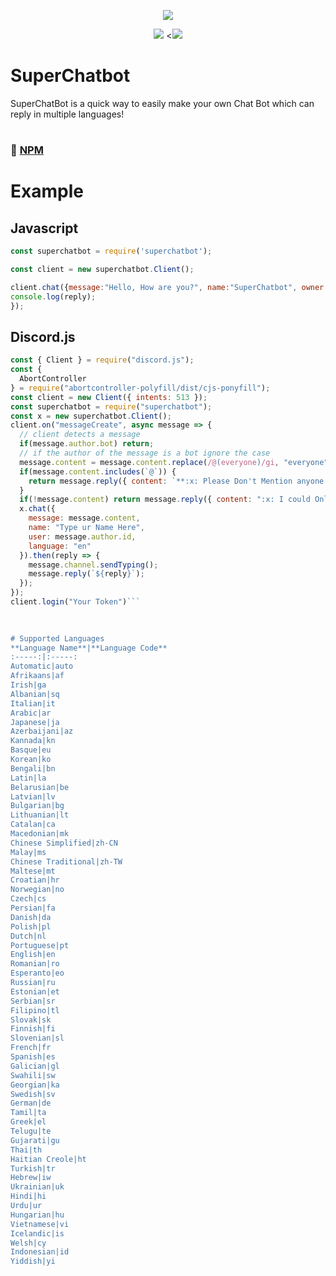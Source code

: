 <p align="center"><a href="https://nodei.co/npm/superchatbot/"><img src="https://nodei.co/npm/superchatbot.png"></a></p>
<p align="center"><img src="https://img.shields.io/npm/v/superchatbot?style=for-the-badge"> <<img src="https://img.shields.io/npm/dt/superchatbot?style=for-the-badge">
  
# SuperChatbot
  
SuperChatBot is a quick way to easily make your own Chat Bot which can reply in multiple languages!

#
### 📂 [NPM](https://npmjs.com/superchatbot)
#

# Example
  
## Javascript
```js
const superchatbot = require('superchatbot');

const client = new superchatbot.Client();

client.chat({message:"Hello, How are you?", name:"SuperChatbot", owner:"SexyOwnerlol", user: Cooluniqueuserid-in-number, language:"a__h_leLanguage"}).then(reply => {
console.log(reply);
});
```

## Discord.js
```js
const { Client } = require("discord.js");
const {
  AbortController
} = require("abortcontroller-polyfill/dist/cjs-ponyfill");
const client = new Client({ intents: 513 });
const superchatbot = require("superchatbot");
const x = new superchatbot.Client();
client.on("messageCreate", async message => {
  // client detects a message 
  if(message.author.bot) return;
  // if the author of the message is a bot ignore the case
  message.content = message.content.replace(/@(everyone)/gi, "everyone").replace(/@(here)/gi, "here")
  if(message.content.includes(`@`)) {
    return message.reply({ content: `**:x: Please Don't Mention anyone while talking to me I wil cry 😭**`, ephemeral: true }); 
  }
  if(!message.content) return message.reply({ content: ":x: I could Only Reply to Text Messages", ephemeral: true });
  x.chat({
    message: message.content,
    name: "Type ur Name Here",
    user: message.author.id,
    language: "en"
  }).then(reply => {
    message.channel.sendTyping();
    message.reply(`${reply}`);
  });
});
client.login("Your Token")```
  
  

# Supported Languages
**Language Name**|**Language Code**
:-----:|:-----:
Automatic|auto
Afrikaans|af
Irish|ga
Albanian|sq
Italian|it
Arabic|ar
Japanese|ja
Azerbaijani|az
Kannada|kn
Basque|eu
Korean|ko
Bengali|bn
Latin|la
Belarusian|be
Latvian|lv
Bulgarian|bg
Lithuanian|lt
Catalan|ca
Macedonian|mk
Chinese Simplified|zh-CN
Malay|ms
Chinese Traditional|zh-TW
Maltese|mt
Croatian|hr
Norwegian|no
Czech|cs
Persian|fa
Danish|da
Polish|pl
Dutch|nl
Portuguese|pt
English|en
Romanian|ro
Esperanto|eo
Russian|ru
Estonian|et
Serbian|sr
Filipino|tl
Slovak|sk
Finnish|fi
Slovenian|sl
French|fr
Spanish|es
Galician|gl
Swahili|sw
Georgian|ka
Swedish|sv
German|de
Tamil|ta
Greek|el
Telugu|te
Gujarati|gu
Thai|th
Haitian Creole|ht
Turkish|tr
Hebrew|iw
Ukrainian|uk
Hindi|hi
Urdu|ur
Hungarian|hu
Vietnamese|vi
Icelandic|is
Welsh|cy
Indonesian|id
Yiddish|yi
